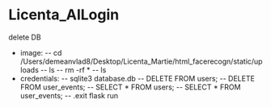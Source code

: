 # Licenta_AILogin
delete DB
- image:
  -- cd /Users/demeanvlad8/Desktop/Licenta_Martie/html_facerecogn/static/uploads
  -- ls
  -- rm -rf *
  -- ls
- credentials:
  -- sqlite3 database.db
  -- DELETE FROM users;
  -- DELETE FROM user_events;
  -- SELECT * FROM users;
  -- SELECT * FROM user_events;
  -- .exit
flask run 
